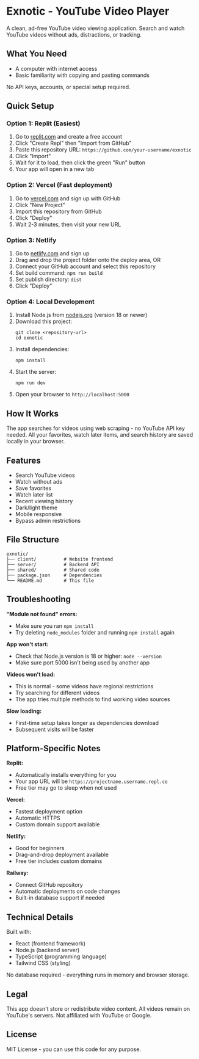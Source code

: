 # Exnotic - YouTube Video Player

A clean, ad-free YouTube video viewing application. Search and watch YouTube videos without ads, distractions, or tracking.

## What You Need

- A computer with internet access
- Basic familiarity with copying and pasting commands

No API keys, accounts, or special setup required.

## Quick Setup

### Option 1: Replit (Easiest)

1. Go to [replit.com](https://replit.com) and create a free account
2. Click "Create Repl" then "Import from GitHub"
3. Paste this repository URL: `https://github.com/your-username/exnotic`
4. Click "Import"
5. Wait for it to load, then click the green "Run" button
6. Your app will open in a new tab

### Option 2: Vercel (Fast deployment)

1. Go to [vercel.com](https://vercel.com) and sign up with GitHub
2. Click "New Project"
3. Import this repository from GitHub
4. Click "Deploy"
5. Wait 2-3 minutes, then visit your new URL

### Option 3: Netlify

1. Go to [netlify.com](https://netlify.com) and sign up
2. Drag and drop the project folder onto the deploy area, OR
3. Connect your GitHub account and select this repository
4. Set build command: `npm run build`
5. Set publish directory: `dist`
6. Click "Deploy"

### Option 4: Local Development

1. Install Node.js from [nodejs.org](https://nodejs.org) (version 18 or newer)
2. Download this project:
   ```
   git clone <repository-url>
   cd exnotic
   ```
3. Install dependencies:
   ```
   npm install
   ```
4. Start the server:
   ```
   npm run dev
   ```
5. Open your browser to `http://localhost:5000`

## How It Works

The app searches for videos using web scraping - no YouTube API key needed. All your favorites, watch later items, and search history are saved locally in your browser.

## Features

- Search YouTube videos
- Watch without ads
- Save favorites
- Watch later list
- Recent viewing history
- Dark/light theme
- Mobile responsive
- Bypass admin restrictions

## File Structure

```
exnotic/
├── client/          # Website frontend
├── server/          # Backend API
├── shared/          # Shared code
├── package.json     # Dependencies
└── README.md        # This file
```

## Troubleshooting

**"Module not found" errors:**
- Make sure you ran `npm install`
- Try deleting `node_modules` folder and running `npm install` again

**App won't start:**
- Check that Node.js version is 18 or higher: `node --version`
- Make sure port 5000 isn't being used by another app

**Videos won't load:**
- This is normal - some videos have regional restrictions
- Try searching for different videos
- The app tries multiple methods to find working video sources

**Slow loading:**
- First-time setup takes longer as dependencies download
- Subsequent visits will be faster

## Platform-Specific Notes

**Replit:**
- Automatically installs everything for you
- Your app URL will be `https://projectname.username.repl.co`
- Free tier may go to sleep when not used

**Vercel:**
- Fastest deployment option
- Automatic HTTPS
- Custom domain support available

**Netlify:**
- Good for beginners
- Drag-and-drop deployment available
- Free tier includes custom domains

**Railway:**
- Connect GitHub repository
- Automatic deployments on code changes
- Built-in database support if needed

## Technical Details

Built with:
- React (frontend framework)
- Node.js (backend server)
- TypeScript (programming language)
- Tailwind CSS (styling)

No database required - everything runs in memory and browser storage.

## Legal

This app doesn't store or redistribute video content. All videos remain on YouTube's servers. Not affiliated with YouTube or Google.

## License

MIT License - you can use this code for any purpose.
